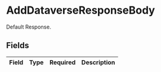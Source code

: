# AddDataverseResponseBody

Default Response.


## Fields

| Field       | Type        | Required    | Description |
| ----------- | ----------- | ----------- | ----------- |